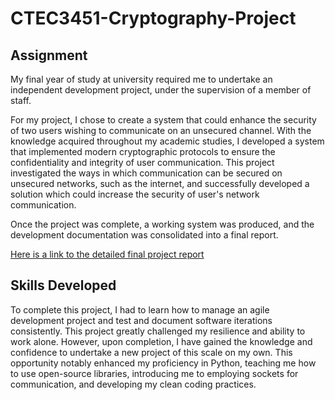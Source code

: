 # CTEC3451-Cryptography-Project

## Assignment
My final year of study at university required me to undertake an independent development project, under the supervision of a member of staff.

For my project, I chose to create a system that could enhance the security of two users wishing to communicate on an unsecured channel. With the knowledge acquired throughout my academic studies, I developed a system that implemented modern cryptographic protocols to ensure the confidentiality and integrity of user communication. This project investigated the ways in which communication can be secured on unsecured networks, such as the internet, and successfully developed a solution which could increase the security of user's network communication.

Once the project was complete, a working system was produced, and the development documentation was consolidated into a final report.

[Here is a link to the detailed final project report](https://drive.google.com/file/d/10wguyQ-v_P7GVz9IeVHEiZ-ooIfcmj25/view)

## Skills Developed
To complete this project, I had to learn how to manage an agile development project and test and document software iterations consistently. This project greatly challenged my resilience and ability to work alone. However, upon completion, I have gained the knowledge and confidence to undertake a new project of this scale on my own. This opportunity notably enhanced my proficiency in Python, teaching me how to use open-source libraries, introducing me to employing sockets for communication, and developing my clean coding practices.